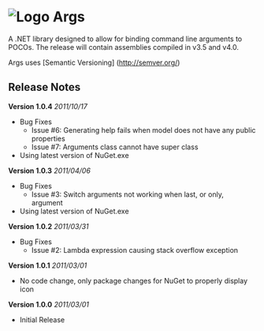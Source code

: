 ![Logo](http://littlebits.github.com/args/console32.png) Args
===========================================

A .NET library designed to allow for binding command line arguments to POCOs.  The release will contain assemblies compiled in v3.5 and v4.0.

Args uses [Semantic Versioning] (http://semver.org/)

Release Notes
--------

__Version 1.0.4__ 
_2011/10/17_

- Bug Fixes
  - Issue #6: Generating help fails when model does not have any public properties
  - Issue #7: Arguments class cannot have super class
- Using latest version of NuGet.exe

__Version 1.0.3__ 
_2011/04/06_

- Bug Fixes
  - Issue #3: Switch arguments not working when last, or only, argument
- Using latest version of NuGet.exe

__Version 1.0.2__ 
_2011/03/31_

- Bug Fixes
  - Issue #2: Lambda expression causing stack overflow exception


__Version 1.0.1__ 
_2011/03/01_

- No code change, only package changes for NuGet to properly display icon

__Version 1.0.0__ 
_2011/03/01_

- Initial Release